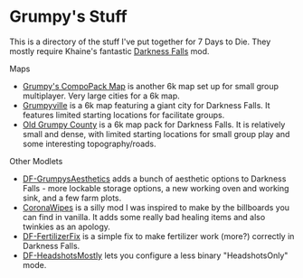 # Grumpy's Stuff

This is a directory of the stuff I've put together for 7 Days to Die.  They mostly require Khaine's fantastic [Darkness Falls](https://gitlab.com/KhaineGB/darkness-falls-a20/-/tree/main) mod.

Maps
* [Grumpy's CompoPack Map](https://github.com/grumpygabe/Grumpy-s-CompoPack-Maps) is another 6k map set up for small group multiplayer.  Very large cities for a 6k map.
* [Grumpyville](https://github.com/grumpygabe/DF-Grumpyville) is a 6k map featuring a giant city for Darkness Falls. It features limited starting locations for facilitate groups.
* [Old Grumpy County](https://github.com/grumpygabe/DF-GrumpyMap) is a 6k map pack for Darkness Falls.  It is relatively small and dense, with limited starting locations for small group play and some interesting topography/roads.

Other Modlets
* [DF-GrumpysAesthetics](https://github.com/grumpygabe/5-DFGrumpysAesthetics) adds a bunch of aesthetic options to Darkness Falls - more lockable storage options, a new working oven and working sink, and a few farm plots.
* [CoronaWipes](https://github.com/grumpygabe/DF-CoronaWipes) is a silly mod I was inspired to make by the billboards you can find in vanilla.  It adds some really bad healing items and also twinkies as an apology.
* [DF-FertilizerFix](https://github.com/grumpygabe/DF-FertilizerFix/tree/main) is a simple fix to make fertilizer work (more?) correctly in Darkness Falls.
* [DF-HeadshotsMostly](https://github.com/grumpygabe/DF-HeadshotsMostly/tree/main) lets you configure a less binary "HeadshotsOnly" mode.

